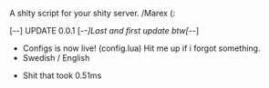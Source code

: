 A shity script for your shity server. /Marex (:

[--] UPDATE 0.0.1 [-_-]Last and first update btw[-_-]
+ Configs is now live! (config.lua) Hit me up if i forgot something.
+ Swedish / English
- Shit that took 0.51ms
